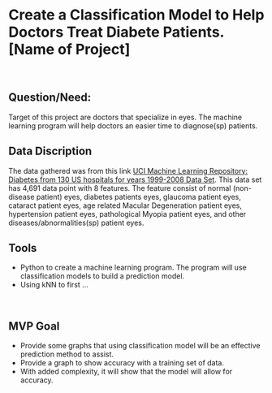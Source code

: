 # Create a Classification Model to Help Doctors Treat Diabete Patients. [Name of Project]
<br>

##  Question/Need:
Target of this project are doctors that specialize in eyes. The machine learning program will help doctors an easier time to diagnose(sp) patients. 
<br>

##  Data Discription
The data gathered was from this link [UCI Machine Learning Repository: Diabetes from 130 US hospitals for years 1999-2008 Data Set](https://archive.ics.uci.edu/ml/datasets/Diabetes+130-US+hospitals+for+years+1999-2008). 
This data set has 4,691 data point with 8 features. The feature consist of normal (non-disease patient) eyes, diabetes patients eyes, glaucoma patient eyes, cataract patient eyes, age related Macular Degeneration patient eyes, hypertension patient eyes, pathological Myopia patient eyes, and other diseases/abnormalities(sp) patient eyes. 
<br>

##  Tools
- Python to create a machine learning program. The program will use classification models to build a prediction model.
- Using kNN to first ... 
<br>

##  MVP Goal
- Provide some graphs that using classification model will be an effective prediction method to assist. 
- Provide a graph to show accuracy with a training set of data.
- With added complexity, it will show that the model will allow for accuracy.
